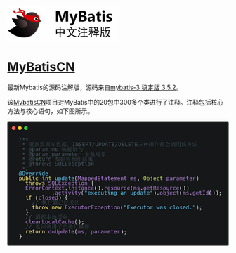 <div align="left">
<img src="./pic/logo.png" height="80px" alt="MyBatisCN" >
</div>

# [MyBatisCN](https://github.com/yeecode/MyBatisCN)

最新Mybatis的源码注解版，源码来自[mybatis-3 稳定版 3.5.2](https://github.com/mybatis/mybatis-3/releases/tag/mybatis-3.5.2)。

该[MybatisCN](https://github.com/yeecode/MyBatisCN)项目对MyBatis中的20包中300多个类进行了注释。注释包括核心方法与核心语句，如下图所示。

![注释效果示意图](./pic/demo.gif)
